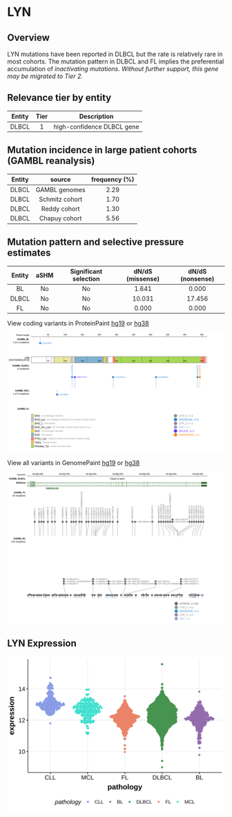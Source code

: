 # LYN
## Overview
LYN mutations have been reported in DLBCL but the rate is relatively rare in most cohorts. The mutation pattern in DLBCL and FL implies the preferential accumulation of *inactivating mutations*. *Without further support, this gene may be migrated to Tier 2.*

## Relevance tier by entity

|Entity|Tier|Description               |
|:------:|:----:|--------------------------|
|DLBCL |1   |high-confidence DLBCL gene|

## Mutation incidence in large patient cohorts (GAMBL reanalysis)

|Entity|source        |frequency (%)|
|:------:|:--------------:|:-------------:|
|DLBCL |GAMBL genomes |2.29         |
|DLBCL |Schmitz cohort|1.70         |
|DLBCL |Reddy cohort  |1.30         |
|DLBCL |Chapuy cohort |5.56         |

## Mutation pattern and selective pressure estimates

|Entity|aSHM|Significant selection|dN/dS (missense)|dN/dS (nonsense)|
|:------:|:----:|:---------------------:|:----------------:|:----------------:|
|BL    |No  |No                   | 1.641          | 0.000          |
|DLBCL |No  |No                   |10.031          |17.456          |
|FL    |No  |No                   | 0.000          | 0.000          |



View coding variants in ProteinPaint [hg19](https://morinlab.github.io/LLMPP/GAMBL/LYN_protein.html)  or [hg38](https://morinlab.github.io/LLMPP/GAMBL/LYN_protein_hg38.html)

![image](images/proteinpaint/LYN_ENST00000519728.svg)

View all variants in GenomePaint [hg19](https://morinlab.github.io/LLMPP/GAMBL/LYN.html)  or [hg38](https://morinlab.github.io/LLMPP/GAMBL/LYN_hg38.html)

![image](images/proteinpaint/LYN.svg)
## LYN Expression
![image](images/gene_expression/LYN_by_pathology.svg)
